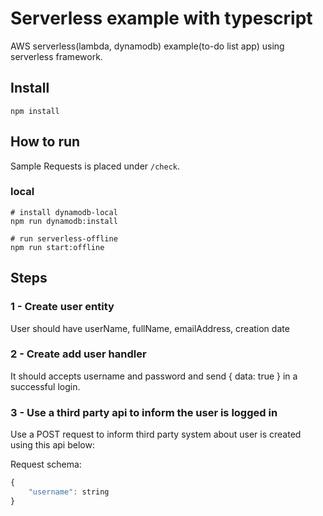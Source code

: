 # Serverless example with typescript

AWS serverless(lambda, dynamodb) example(to-do list app) using serverless framework.

## Install

```shell
npm install
```

## How to run

Sample Requests is placed under `/check`.

### local

```shell
# install dynamodb-local
npm run dynamodb:install

# run serverless-offline
npm run start:offline
```

## Steps

### 1 - Create user entity

User should have userName, fullName, emailAddress, creation date

### 2 - Create add user handler

It should accepts username and password and send { data: true } in a successful login.


### 3 - Use a third party api to inform the user is logged in

Use a POST request to inform third party system about user is created using this api below:

[](https://664c87b635bbda109880bf18.mockapi.io/third-party-api/auditTrail)

Request schema:

```jsx
{
	"username": string
}
```